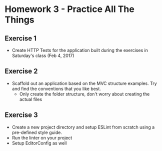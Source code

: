 # Homework 3 - Practice All The Things

## Exercise 1

- Create HTTP Tests for the application built during the exercises in Saturday's class
  (Feb 4, 2017)

## Exercise 2

- Scaffold out an application based on the MVC structure examples. Try and find the conventions that you like best.
  - Only create the folder structure, don't worry about creating the actual files

## Exercise 3

- Create a new project directory and setup ESLint from scratch using a pre-defined style guide.
- Run the linter on your project
- Setup EditorConfig as well
